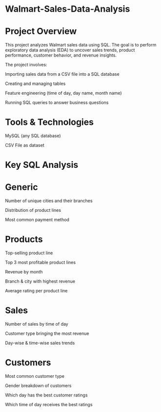 # Walmart-Sales-Data-Analysis

# Project Overview

This project analyzes Walmart sales data using SQL. The goal is to perform exploratory data analysis (EDA) to uncover sales trends, product performance, customer behavior, and revenue insights.

The project involves:

Importing sales data from a CSV file into a SQL database

Creating and managing tables

Feature engineering (time of day, day name, month name)

Running SQL queries to answer business questions

# Tools & Technologies

MySQL (any SQL database)

CSV File as dataset

 

# Key SQL Analysis
# Generic

Number of unique cities and their branches

Distribution of product lines

Most common payment method

# Products

Top-selling product line

Top 3 most profitable product lines

Revenue by month

Branch & city with highest revenue

Average rating per product line

# Sales

Number of sales by time of day

Customer type bringing the most revenue

Day-wise & time-wise sales trends

# Customers

Most common customer type

Gender breakdown of customers

Which day has the best customer ratings

Which time of day receives the best ratings

 
